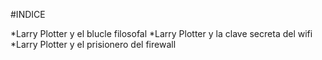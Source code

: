 #INDICE

*Larry Plotter y el blucle filosofal
*Larry Plotter y la clave secreta del wifi
*Larry Plotter y el prisionero del firewall
